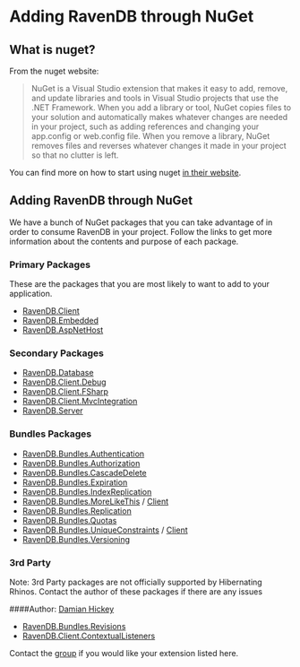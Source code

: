 ﻿# Adding RavenDB through NuGet

## What is nuget?

From the nuget website:

<blockquote>
NuGet is a Visual Studio extension that makes it easy to add, remove, and update libraries and tools in Visual Studio projects that use the .NET Framework. When you add a library or tool, NuGet copies files to your solution and automatically makes whatever changes are needed in your project, such as adding references and changing your app.config or web.config file. When you remove a library, NuGet removes files and reverses whatever changes it made in your project so that no clutter is left.
</blockquote>

You can find more on how to start using nuget [in their website](https://docs.microsoft.com/en-us/nuget/).

## Adding RavenDB through NuGet

We have a bunch of NuGet packages that you can take advantage of in order to consume RavenDB in your project. Follow the links to get more information about the contents and purpose of each package.

### Primary Packages

These are the packages that you are most likely to want to add to your application.

- [RavenDB.Client](https://www.nuget.org/packages/RavenDB.Client)
- [RavenDB.Embedded](https://www.nuget.org/packages/RavenDB.Embedded)
- [RavenDB.AspNetHost](https://www.nuget.org/packages/RavenDB.AspNetHost)

### Secondary Packages

- [RavenDB.Database](https://www.nuget.org/packages/RavenDB.Database)
- [RavenDB.Client.Debug](https://www.nuget.org/packages/RavenDB.Client.Debug)
- [RavenDB.Client.FSharp](https://www.nuget.org/packages/RavenDB.Client.FSharp)
- [RavenDB.Client.MvcIntegration](https://www.nuget.org/packages/RavenDB.Client.MvcIntegration)
- [RavenDB.Server](https://www.nuget.org/packages/RavenDB.Server)

### Bundles Packages

- [RavenDB.Bundles.Authentication](https://www.nuget.org/packages/RavenDB.Bundles.Authentication)
- [RavenDB.Bundles.Authorization](https://www.nuget.org/packages/RavenDB.Bundles.Authorization)
- [RavenDB.Bundles.CascadeDelete](https://www.nuget.org/packages/RavenDB.Bundles.CascadeDelete)
- [RavenDB.Bundles.Expiration](https://www.nuget.org/packages/RavenDB.Bundles.Expiration)
- [RavenDB.Bundles.IndexReplication](https://www.nuget.org/packages/RavenDB.Bundles.IndexReplication)
- [RavenDB.Bundles.MoreLikeThis](https://www.nuget.org/packages/RavenDB.Bundles.MoreLikeThis) / [Client](https://www.nuget.org/packages/RavenDB.Client.MoreLikeThis)
- [RavenDB.Bundles.Replication](https://www.nuget.org/packages/RavenDB.Bundles.Replication)
- [RavenDB.Bundles.Quotas](https://www.nuget.org/packages/RavenDB.Bundles.Quotas)
- [RavenDB.Bundles.UniqueConstraints](https://www.nuget.org/packages/RavenDB.Bundles.UniqueConstraints) / [Client](https://www.nuget.org/packages/RavenDB.Client.UniqueConstraints)
- [RavenDB.Bundles.Versioning](https://www.nuget.org/packages/RavenDB.Bundles.Versioning)

### 3rd Party
Note: 3rd Party packages are not officially supported by Hibernating Rhinos. Contact the author of these packages if there are any issues

####Author: [Damian Hickey](http://twitter.com/randompunter)

- [RavenDB.Bundles.Revisions](https://www.nuget.org/packages/RavenDB.Bundles.Revisions)
- [RavenDB.Client.ContextualListeners](https://www.nuget.org/packages/RavenDB.Client.ContextualListeners)

Contact the [group](https://groups.google.com/forum/#!forum/ravendb) if you would like your extension listed here.

